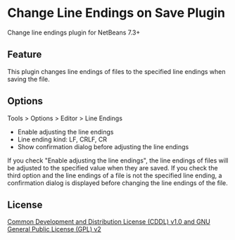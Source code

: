 # Change Line Endings on Save Plugin
Change line endings plugin for NetBeans 7.3+

## Feature
This plugin changes line endings of files to the specified line endings when saving the file.

## Options

Tools > Options > Editor > Line Endings

- Enable adjusting the line endings
- Line ending kind: LF, CRLF, CR
- Show confirmation dialog before adjusting the line endings

If you check "Enable adjusting the line endings", the line endings of files will be adjusted to
the specified value when they are saved. If you check the third option and the line endings of
a file is not the specified line ending, a confirmation dialog is displayed before changing the
line endings of the file.

## License
[Common Development and Distribution License (CDDL) v1.0 and GNU General Public License (GPL) v2](http://netbeans.org/cddl-gplv2.html)
